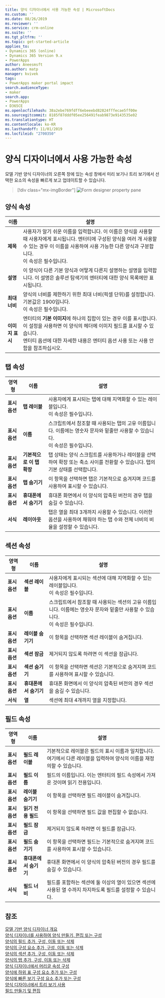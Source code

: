 ```yaml
---
title: 양식 디자이너에서 사용 가능한 속성 | MicrosoftDocs
ms.custom: ''
ms.date: 08/26/2019
ms.reviewer: ''
ms.service: crm-online
ms.suite: ''
ms.tgt_pltfrm: ''
ms.topic: get-started-article
applies_to:
- Dynamics 365 (online)
- Dynamics 365 Version 9.x
- PowerApps
author: Aneesmsft
ms.author: matp
manager: kvivek
tags:
- PowerApps maker portal impact
search.audienceType:
- maker
search.app:
- PowerApps
- D365CE
ms.openlocfilehash: 38a2ebe769fdff6ebeeebd82824fffecae5ff00e
ms.sourcegitcommit: 8185f87dddf05ee256491feab9873e9143535e02
ms.translationtype: HT
ms.contentlocale: ko-KR
ms.lasthandoff: 11/01/2019
ms.locfileid: "2700350"
---
```

# <a name="properties-available-in-the-form-designer"></a>양식 디자이너에서 사용 가능한 속성

모델 기반 양식 디자이너의 오른쪽 창에 있는 속성 창에서 미리 보기나 트리 보기에서 선택한 요소의 속성을 빠르게 보고 업데이트할 수 있습니다. 

> [!div class="mx-imgBorder"] 
> ![](media/form-designer-property-pane.png "Form designer property pane")

## <a name="form-properties"></a>양식 속성

|이름  |설명  |
|---------|---------|
|**제목**     | 사용자가 알기 쉬운 이름을 입력합니다. 이 이름은 양식을 사용할 때 사용자에게 표시됩니다. 엔터티에 구성된 양식을 여러 개 사용할 수 있는 경우 이 이름을 사용하여 사용 가능한 다른 양식과 구분합니다. <br /> 이 속성은 필수입니다.        |
|**설명**     |  이 양식이 다른 기본 양식과 어떻게 다른지 설명하는 설명을 입력합니다. 이 설명은 솔루션 탐색기의 엔터티에 대한 양식 목록에만 표시됩니다.        |
|**최대 너비**     | 양식의 너비를 제한하기 위한 최대 너비(픽셀 단위)를 설정합니다. 기본값은 1900입니다. <br /> 이 속성은 필수입니다.       |
|**이미지 표시**      | 엔터티의 **기본 이미지**에 하나의 집합이 있는 경우 이를 표시합니다. 이 설정을 사용하면 이 양식의 헤더에 이미지 필드를 표시할 수 있습니다. <br /> 엔터티 옵션에 대한 자세한 내용은 엔터티 옵션 사용 또는 사용 안 함을 참조하십시오.         |


## <a name="tab-properties"></a>탭 속성

|영역형   |이름  |설명  |
|---------|---------|---------|
|**표시 옵션**      | **탭 레이블**      | 사용자에게 표시되는 탭에 대해 지역화할 수 있는 레이블입니다. <br /> 이 속성은 필수입니다.         |
| **표시 옵션**      |  **이름**     |  스크립트에서 참조할 때 사용되는 탭의 고유 이름입니다. 이름에는 영숫자 문자와 밑줄만 사용할 수 있습니다. <br />이 속성은 필수입니다.      |
| **표시 옵션**      |  **기본적으로 이 탭 확장**      |  탭 상태는 양식 스크립트를 사용하거나 레이블을 선택하여 확장 또는 축소 사이를 전환할 수 있습니다. 탭의 기본 상태를 선택합니다.       |
| **표시 옵션**      | **탭 숨기기**     | 이 항목을 선택하면 탭은 기본적으로 숨겨지며 코드를 사용하여 표시할 수 있습니다.       |
| **표시 옵션**      | **휴대폰에서 숨기기**     |  휴대폰 화면에서 이 양식의 압축된 버전의 경우 탭을 숨길 수 있습니다.     |
| **서식**   | **레이아웃**     |  탭은 열을 최대 3개까지 사용할 수 있습니다. 이러한 옵션을 사용하여 채워야 하는 탭 수와 전체 너비의 비율을 설정할 수 있습니다.      |


## <a name="section-properties"></a>섹션 속성

|영역형   |이름  |설명  |
|---------|---------|---------|
|**표시 옵션**      | **섹션 레이블**    | 사용자에게 표시되는 섹션에 대해 지역화할 수 있는 레이블입니다. <br /> 이 속성은 필수입니다.      |
|**표시 옵션**      | **이름**    | 스크립트에서 참조할 때 사용되는 섹션의 고유 이름입니다. 이름에는 영숫자 문자와 밑줄만 사용할 수 있습니다. <br /> 이 속성은 필수입니다.        |
|**표시 옵션**      | **레이블 숨기기**   |  이 항목을 선택하면 섹션 레이블이 숨겨집니다.  |
|**표시 옵션**      | **섹션 잠금**    | 제거되지 않도록 하려면 이 섹션을 잠급니다.      |
|**표시 옵션**      | **섹션 숨기기**     | 이 항목을 선택하면 섹션은 기본적으로 숨겨지며 코드를 사용하여 표시할 수 있습니다.      |
|**표시 옵션**      | **휴대폰에서 숨기기**     |  휴대폰 화면에서 이 양식의 압축된 버전의 경우 섹션을 숨길 수 있습니다.     |
|**서식**     |  **열**    |  섹션에 최대 4개까지 열을 지정합니다.      |

## <a name="field-properties"></a>필드 속성

|영역형  |이름  |설명  |
|---------|---------|---------|
|**표시 옵션**     | **필드 레이블**    | 기본적으로 레이블은 필드의 표시 이름과 일치합니다. 여기에서 다른 레이블을 입력하여 양식의 이름을 재정의할 수 있습니다.       |
|**표시 옵션**     |  **필드 이름**    | 필드의 이름입니다. 이는 엔터티의 필드 속성에서 가져온 것이며 읽기 전용입니다.     |
|**표시 옵션**     | **레이블 숨기기**     | 이 항목을 선택하면 필드 레이블이 숨겨집니다.      |
|**표시 옵션**     | **읽기 전용 필드**    | 이 항목을 선택하면 필드 값을 편집할 수 없습니다.      |
|**표시 옵션**     |  **필드 잠금**   |  제거되지 않도록 하려면 이 필드를 잠급니다.     |
|**표시 옵션**     |  **필드 숨기기**     | 이 항목을 선택하면 필드는 기본적으로 숨겨지며 코드를 사용하여 표시할 수 있습니다.      |
|**표시 옵션**     |  **휴대폰에서 숨기기**    | 휴대폰 화면에서 이 양식의 압축된 버전의 경우 필드를 숨길 수 있습니다.         |
|**서식**     | **필드 너비**      |  필드를 포함하는 섹션에 둘 이상의 열이 있으면 섹션에 사용된 열 수까지 차지하도록 필드를 설정할 수 있습니다.       |

## <a name="see-also"></a>참조
[모델 기반 양식 디자이너 개요](form-designer-overview.md)  
[양식 디자이너를 사용하여 양식 만들기, 편집 또는 구성](create-and-edit-forms.md)  
[양식의 필드 추가, 구성, 이동 또는 삭제](add-move-or-delete-fields-on-form.md)  
[양식의 구성 요소 추가, 구성, 이동 또는 삭제](add-move-configure-or-delete-components-on-form.md)  
[양식의 섹션 추가, 구성, 이동 또는 삭제](add-move-or-delete-sections-on-form.md)  
[양식의 탭 추가, 구성, 이동 또는 삭제](add-move-or-delete-tabs-on-form.md)  
[양식 디자이너에서 머리글 속성 구성](form-designer-header-properties.md)  
[양식에 하위 표 구성 요소 추가 또는 구성](form-designer-add-configure-subgrid.md)  
[양식에 빠른 보기 구성 요소 추가 또는 구성](form-designer-add-configure-quickview.md)  
[양식 디자이너에서 트리 보기 사용](using-tree-view-on-form.md)  
[필드 만들기 및 편집](../common-data-service/create-edit-field-portal.md)  
